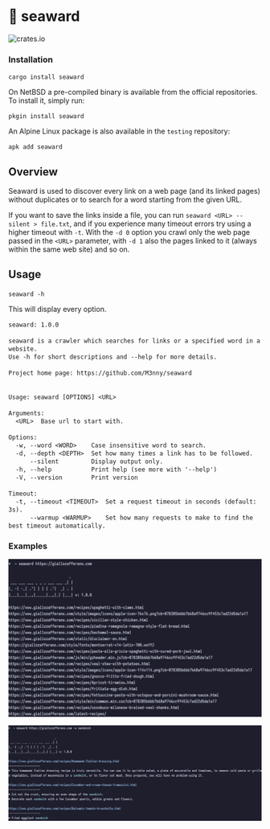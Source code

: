 # 🌊 seaward
![crates.io](https://img.shields.io/crates/v/seaward.svg)

### Installation
``` console
cargo install seaward
```

On NetBSD a pre-compiled binary is available from the official repositories. To install it, simply run:
``` console
pkgin install seaward
```

An Alpine Linux package is also available in the `testing` repository:
``` console
apk add seaward
```

## Overview
Seaward is used to discover every link on a web page (and its linked pages) without duplicates or to search for a word starting from the given URL.

If you want to save the links inside a file, you can run `seaward <URL> --silent > file.txt`, and if you experience many timeout errors try using a higher timeout with `-t`.
With the `-d 0` option you crawl only the web page passed in the `<URL>` parameter, with `-d 1` also the pages linked to it (always within the same web site) and so on.

## Usage

``` console
seaward -h
```
This will display every option.

``` console
seaward: 1.0.0

seaward is a crawler which searches for links or a specified word in a website.
Use -h for short descriptions and --help for more details.

Project home page: https://github.com/M3nny/seaward


Usage: seaward [OPTIONS] <URL>

Arguments:
  <URL>  Base url to start with.

Options:
  -w, --word <WORD>    Case insensitive word to search.
  -d, --depth <DEPTH>  Set how many times a link has to be followed.
      --silent         Display output only.
  -h, --help           Print help (see more with '--help')
  -V, --version        Print version

Timeout:
  -t, --timeout <TIMEOUT>  Set a request timeout in seconds (default: 3s).
      --warmup <WARMUP>    Set how many requests to make to find the best timeout automatically.
```

### Examples
![Example_url](assets/crawl-url.png)

![Example_word](assets/crawl-word.png)
